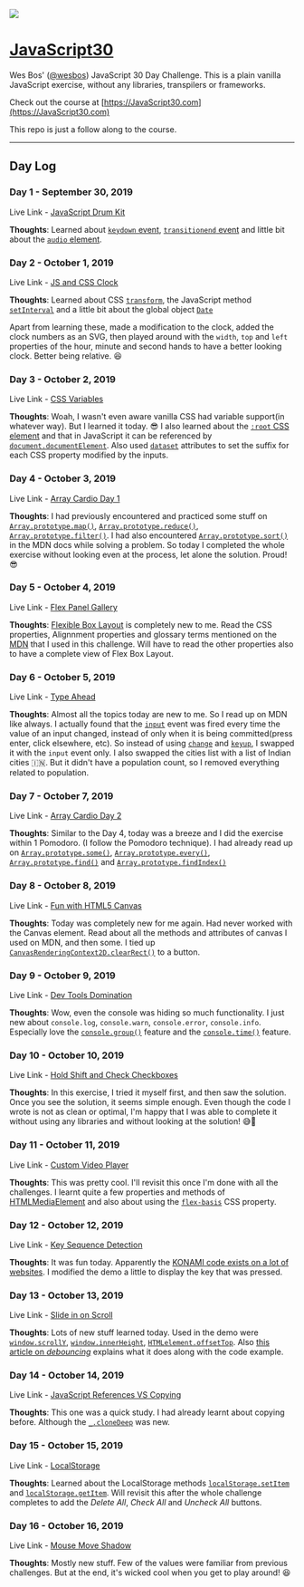 ![](https://javascript30.com/images/JS3-social-share.png)

# [JavaScript30](https://github.com/mbtamuli/JavaScript30)

Wes Bos' ([@wesbos](https://github.com/wesbos)) JavaScript 30 Day Challenge.
This is a plain vanilla JavaScript exercise, without any libraries, 
transpilers or frameworks.

Check out the course at [https://JavaScript30.com](https://JavaScript30.com)

This repo is just a follow along to the course.

---

## Day Log

### Day 1 - September 30, 2019

Live Link - [JavaScript Drum Kit](https://mriyam.dev/JavaScript30/CompletedChallenges/01-js-drum-kit/)

**Thoughts**: 
Learned about [`keydown` event](https://developer.mozilla.org/en-US/docs/Web/API/Document/keydown_event), [`transitionend` event](https://developer.mozilla.org/en-US/docs/Web/API/Document/keydown_event) and little bit about the [`audio` element](https://developer.mozilla.org/en-US/docs/Web/HTML/Element/audio).

### Day 2 - October 1, 2019

Live Link - [JS and CSS Clock](https://mriyam.dev/JavaScript30/CompletedChallenges/02-js-and-css-clock/)

**Thoughts**:
Learned about CSS [`transform`](https://developer.mozilla.org/en-US/docs/Web/CSS/transform), the JavaScript method [`setInterval`](https://developer.mozilla.org/en-US/docs/Web/API/WindowOrWorkerGlobalScope/setInterval) and a little bit about the global object [`Date`](https://developer.mozilla.org/en-US/docs/Web/JavaScript/Reference/Global_Objects/Date)

Apart from learning these, made a modification to the clock, added the clock
numbers as an SVG, then played around with the `width`, `top` and `left`
properties of the hour, minute and second hands to have a better looking clock.
Better being relative. 😆

### Day 3 - October 2, 2019

Live Link - [CSS Variables](https://mriyam.dev/JavaScript30/CompletedChallenges/03-css-variables/)

**Thoughts**:
Woah, I wasn't even aware vanilla CSS had variable support(in whatever way). But I learned it today. 😎 
I also learned about the [`:root` CSS element](https://developer.mozilla.org/en-US/docs/Web/CSS/:root) and that in JavaScript it can be referenced by [`document.documentElement`](https://developer.mozilla.org/en-US/docs/Web/API/Document/documentElement). Also used [`dataset`](https://developer.mozilla.org/en-US/docs/Web/API/HTMLOrForeignElement/dataset) attributes to set the suffix for each CSS property modified by the inputs.

### Day 4 - October 3, 2019

Live Link - [Array Cardio Day 1](https://mriyam.dev/JavaScript30/CompletedChallenges/04-array-cardio-day-1/)

**Thoughts**:
I had previously encountered and practiced some stuff on [`Array.prototype.map()`](https://developer.mozilla.org/en-US/docs/Web/JavaScript/Reference/Global_Objects/Array/map), [`Array.prototype.reduce()`](https://developer.mozilla.org/en-US/docs/Web/JavaScript/Reference/Global_Objects/Array/reduce), [`Array.prototype.filter()`](https://developer.mozilla.org/en-US/docs/Web/JavaScript/Reference/Global_Objects/Array/filter). I had also encountered [`Array.prototype.sort()`](https://developer.mozilla.org/en-US/docs/Web/JavaScript/Reference/Global_Objects/Array/sort) in the MDN docs while solving a problem. So today I completed the whole exercise without looking even at the process, let alone the solution. Proud! 😎

### Day 5 - October 4, 2019

Live Link - [Flex Panel Gallery](https://mriyam.dev/JavaScript30/CompletedChallenges/05-flex-panel-gallery/)

**Thoughts**:
[Flexible Box Layout](https://developer.mozilla.org/en-US/docs/Web/CSS/CSS_Flexible_Box_Layout) is completely new to me. Read the CSS properties, Alignnment properties and glossary terms mentioned on the [MDN](https://developer.mozilla.org/en-US/docs/Web/CSS/CSS_Flexible_Box_Layout#Reference) that I used in this challenge. Will have to read the other properties also to have a complete view of Flex Box Layout.

### Day 6 - October 5, 2019

Live Link - [Type Ahead](https://mriyam.dev/JavaScript30/CompletedChallenges/06-type-ahead/)

**Thoughts**:
Almost all the topics today are new to me. So I read up on MDN like always. I actually found that the [`input`](https://developer.mozilla.org/en-US/docs/Web/API/HTMLElement/input_event) event was fired every time the value of an input changed, instead of only when it is being committed(press enter, click elsewhere, etc). So instead of using [`change`](https://developer.mozilla.org/en-US/docs/Web/API/HTMLElement/change_event) and [`keyup`](https://developer.mozilla.org/en-US/docs/Web/API/Document/keyup_event), I swapped it with the `input` event only. I also swapped the cities list with a list of Indian cities 🇮🇳. But it didn't have a population count, so I removed everything related to population.

### Day 7 - October 7, 2019

Live Link - [Array Cardio Day 2](https://mriyam.dev/JavaScript30/CompletedChallenges/07-array-cardio-day-2/)

**Thoughts**:
Similar to the Day 4, today was a breeze and I did the exercise within 1 Pomodoro. (I follow the Pomodoro technique). I had already read up on [`Array.prototype.some()`](https://developer.mozilla.org/en-US/docs/Web/JavaScript/Reference/Global_Objects/Array/some), [`Array.prototype.every()`](https://developer.mozilla.org/en-US/docs/Web/JavaScript/Reference/Global_Objects/Array/every), [`Array.prototype.find()`](https://developer.mozilla.org/en-US/docs/Web/JavaScript/Reference/Global_Objects/Array/find) and [`Array.prototype.findIndex()`](https://developer.mozilla.org/en-US/docs/Web/JavaScript/Reference/Global_Objects/Array/findIndex)

### Day 8 - October 8, 2019

Live Link - [Fun with HTML5 Canvas](https://mriyam.dev/JavaScript30/CompletedChallenges/08-fun-with-html5-canvas/)

**Thoughts**:
Today was completely new for me again. Had never worked with the Canvas element. Read about all the methods and attributes of canvas I used on MDN, and then some. I tied up [`CanvasRenderingContext2D.clearRect()`](https://developer.mozilla.org/en-US/docs/Web/API/CanvasRenderingContext2D/clearRect) to a button.

### Day 9 - October 9, 2019

Live Link - [Dev Tools Domination](https://mriyam.dev/JavaScript30/CompletedChallenges/09-dev-tools-domination/)

**Thoughts**:
Wow, even the console was hiding so much functionality. I just new about `console.log`, `console.warn`, `console.error`, `console.info`. Especially love the [`console.group()`](https://developer.mozilla.org/en-US/docs/Web/API/Console/group) feature and the [`console.time()`](https://developer.mozilla.org/en-US/docs/Web/API/Console/time) feature.

### Day 10 - October 10, 2019

Live Link - [Hold Shift and Check Checkboxes](https://mriyam.dev/JavaScript30/CompletedChallenges/10-hold-shift-and-check-checkboxes/)

**Thoughts**:
In this exercise, I tried it myself first, and then saw the solution. Once you see the solution, it seems simple enough. Even though the code I wrote is not as clean or optimal, I'm happy that I was able to complete it without using any libraries and without looking at the solution! 😅💪

### Day 11 - October 11, 2019

Live Link - [Custom Video Player](https://mriyam.dev/JavaScript30/CompletedChallenges/11-custom-video-player/)

**Thoughts**:
This was pretty cool. I'll revisit this once I'm done with all the challenges. I learnt quite a few properties and methods of [HTMLMediaElement](https://developer.mozilla.org/en-US/docs/Web/API/HTMLMediaElement) and also about using the [`flex-basis`](https://developer.mozilla.org/en-US/docs/Web/CSS/flex-basis) CSS property.

### Day 12 - October 12, 2019

Live Link - [Key Sequence Detection](https://mriyam.dev/JavaScript30/CompletedChallenges/12-key-sequence-detection/)

**Thoughts**:
It was fun today. Apparently the [KONAMI code exists on a lot of websites](https://en.wikipedia.org/wiki/Konami_Code#References_outside_of_Konami_games). I modified the demo a little to display the key that was pressed.

### Day 13 - October 13, 2019

Live Link - [Slide in on Scroll](https://mriyam.dev/JavaScript30/CompletedChallenges/13-slide-in-on-scroll/)

**Thoughts**:
Lots of new stuff learned today. Used in the demo were [`window.scrollY`](https://developer.mozilla.org/en-US/docs/Web/API/Window/scrollY), [`window.innerHeight`](https://developer.mozilla.org/en-US/docs/Web/API/Window/innerHeight), [`HTMLelement.offsetTop`](https://developer.mozilla.org/en-US/docs/Web/API/HTMLElement/offsetTop). Also [this article on _debouncing_](https://davidwalsh.name/javascript-debounce-function) explains what it does along with the code example.

### Day 14 - October 14, 2019

Live Link - [JavaScript References VS Copying](https://mriyam.dev/JavaScript30/CompletedChallenges/14-javascript-references-vs-copying/)

**Thoughts**:
This one was a quick study. I had already learnt about copying before. Although the [`_.cloneDeep`](https://lodash.com/docs/4.17.15#cloneDeep) was new.

### Day 15 - October 15, 2019

Live Link - [LocalStorage](https://mriyam.dev/JavaScript30/CompletedChallenges/15-localstorage/)

**Thoughts**:
Learned about the LocalStorage methods [`localStorage.setItem`](https://developer.mozilla.org/en-US/docs/Web/API/Storage/setItem) and [`localStorage.getItem`](https://developer.mozilla.org/en-US/docs/Web/API/Storage/getItem). Will revisit this after the whole challenge completes to add the _Delete All_, _Check All_ and _Uncheck All_ buttons.

### Day 16 - October 16, 2019

Live Link - [Mouse Move Shadow](https://mriyam.dev/JavaScript30/CompletedChallenges/16-mouse-move-shadow/)

**Thoughts**:
Mostly new stuff. Few of the values were familiar from previous challenges. But at the end, it's wicked cool when you get to play around! 😆
